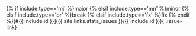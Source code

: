 ﻿{% if include.type=='mj' %}<span class="label label-primary label-issue-type">major</span>
{% elsif include.type=='mn' %}<span class="label label-info label-issue-type">minor</span>
{% elsif include.type=='br' %}<span class="label label-danger label-issue-type">break</span>
{% elsif include.type=='fx' %}<span class="label label-success label-issue-type">fix</span> {% endif %}[#{{ include.id }}]({{ site.links.atata_issues }}/{{ include.id }}){:.issue-link}